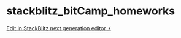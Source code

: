 # stackblitz_bitCamp_homeworks

[Edit in StackBlitz next generation editor ⚡️](https://stackblitz.com/~/github.com/SandroDzidziguri/stackblitz_bitCamp_homeworks)